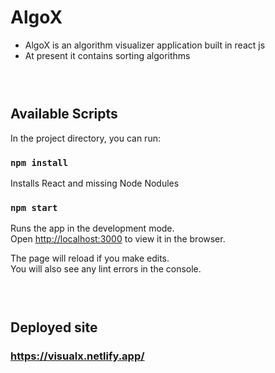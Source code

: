 # AlgoX

- AlgoX is an algorithm visualizer application built in react js 
- At present it contains sorting algorithms
### &nbsp;
## Available Scripts

In the project directory, you can run:
### `npm install`

Installs React and missing Node Nodules

### `npm start`

Runs the app in the development mode.\
Open [http://localhost:3000](http://localhost:3000) to view it in the browser.

The page will reload if you make edits.\
You will also see any lint errors in the console.

### &nbsp;
## Deployed site

### https://visualx.netlify.app/
